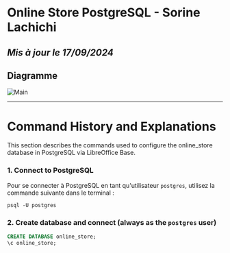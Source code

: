 # Online Store PostgreSQL - Sorine Lachichi
## _Mis à jour le 17/09/2024_

## Diagramme
![Main](https://github.com/user-attachments/assets/0cc05981-a163-41d1-8a59-c2534f6739ec)



---

# Command History and Explanations

This section describes the commands used to configure the online_store database in PostgreSQL via LibreOffice Base.

### 1. Connect to PostgreSQL 
Pour se connecter à PostgreSQL en tant qu'utilisateur `postgres`, utilisez la commande suivante dans le terminal :
```msdos
psql -U postgres 
```

### 2. Create database and connect (always as the `postgres` user)
```sql
CREATE DATABASE online_store;
\c online_store;
```
